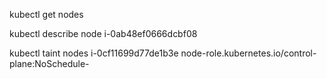 kubectl get nodes

kubectl describe node i-0ab48ef0666dcbf08

kubectl taint nodes i-0cf11699d77de1b3e node-role.kubernetes.io/control-plane:NoSchedule-


